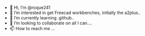 - 👋 Hi, I’m @roque241
- 👀 I’m interested in get Freecad workbenches, initially the a2plus..
- 🌱 I’m currently learning .github..
- 💞️ I’m looking to collaborate on all I can....
- 📫 How to reach me ...

<!---
roque241/roque241 is a ✨ special ✨ repository because its `README.md` (this file) appears on your GitHub profile.
You can click the Preview link to take a look at your changes.
--->
